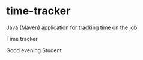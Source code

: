# time-tracker
Java (Maven) application for tracking time on the job

Time tracker

Good evening Student

